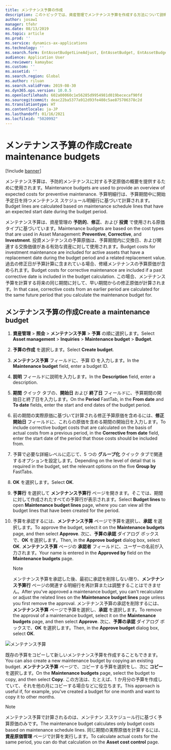 ```yaml
---
title: メンテナンス予算の作成
description: このトピックでは、資産管理でメンテナンス予算を作成する方法について説明します。
author: josaw1
manager: tfehr
ms.date: 08/13/2019
ms.topic: article
ms.prod: ''
ms.service: dynamics-ax-applications
ms.technology: ''
ms.search.form: EntAssetBudgetLineAdjust, EntAssetBudget, EntAssetBudgetRecalc, EntAssetBudgetCopy, EntAssetBudgetLine, EntAssetBudgetCreate, EntAssetBudgetApprove, EntAssetBudgetCalculateActualCost
audience: Application User
ms.reviewer: kamaybac
ms.custom: ''
ms.assetid: ''
ms.search.region: Global
ms.author: riluan
ms.search.validFrom: 2019-08-30
ms.dyn365.ops.version: 10.0.5
ms.openlocfilehash: 602a00060c1e56285d9954981d019bececaf90fd
ms.sourcegitcommit: deac22ba5377a912d93fe408c5ae875706378c2d
ms.translationtype: HT
ms.contentlocale: ja-JP
ms.lasthandoff: 01/16/2021
ms.locfileid: "5020992"
---
```

# <a name="create-maintenance-budgets"></a><span data-ttu-id="50321-103">メンテナンス予算の作成</span><span class="sxs-lookup"><span data-stu-id="50321-103">Create maintenance budgets</span></span>

[!include [banner](../../includes/banner.md)]

 



<span data-ttu-id="50321-104">メンテナンス予算は、予防的メンテナンスに対する予定原価の概要を提供するために使用されます。</span><span class="sxs-lookup"><span data-stu-id="50321-104">Maintenance budgets are used to provide an overview of expected costs for preventive maintenance.</span></span> <span data-ttu-id="50321-105">予算明細行は、予算期間中に開始予定日を持つメンテナンス スケジュール明細行に基づいて計算されます。</span><span class="sxs-lookup"><span data-stu-id="50321-105">Budget lines are calculated based on maintenance schedule lines that have an expected start date during the budget period.</span></span>

<span data-ttu-id="50321-106">メンテナンス予算は、資産管理の **予防的**、**修正**、および **投資** で使用される原価タイプに基づいています。</span><span class="sxs-lookup"><span data-stu-id="50321-106">Maintenance budgets are based on the cost types that are used in Asset Management: **Preventive**, **Corrective**, and **Investment**.</span></span> <span data-ttu-id="50321-107">投資メンテナンスの予算原価は、予算期間内に交換日、および関連する交換価値がある有効な資産に対して使用されます。</span><span class="sxs-lookup"><span data-stu-id="50321-107">Budget costs for investment maintenance are included for active assets that have a replacement date during the budget period and a related replacement value.</span></span> <span data-ttu-id="50321-108">過去の修正日が予算計算に含まれている場合、修繕メンテナンスの予算原価が含められます。</span><span class="sxs-lookup"><span data-stu-id="50321-108">Budget costs for corrective maintenance are included if a past corrective date is included in the budget calculation.</span></span> <span data-ttu-id="50321-109">この場合、メンテナンス予算を計算する将来の同じ期間に対して、早い期間からの修正原価が計算されます。</span><span class="sxs-lookup"><span data-stu-id="50321-109">In that case, corrective costs from an earlier period are calculated for the same future period that you calculate the maintenance budget for.</span></span>

## <a name="create-a-maintenance-budget"></a><span data-ttu-id="50321-110">メンテナンス予算の作成</span><span class="sxs-lookup"><span data-stu-id="50321-110">Create a maintenance budget</span></span>

1. <span data-ttu-id="50321-111">**資産管理** \> **照会** \> **メンテナンス予算** \> **予算** の順に選択します。</span><span class="sxs-lookup"><span data-stu-id="50321-111">Select **Asset management** \> **Inquiries** \> **Maintenance budget** \> **Budget**.</span></span>
2. <span data-ttu-id="50321-112">**予算の作成** を選択します。</span><span class="sxs-lookup"><span data-stu-id="50321-112">Select **Create budget**.</span></span>
3. <span data-ttu-id="50321-113">**メンテナンス予算** フィールドに、予算 ID を入力します。</span><span class="sxs-lookup"><span data-stu-id="50321-113">In the **Maintenance budget** field, enter a budget ID.</span></span>
4. <span data-ttu-id="50321-114">**説明** フィールドに説明を入力します。</span><span class="sxs-lookup"><span data-stu-id="50321-114">In the **Description** field, enter a description.</span></span>
4. <span data-ttu-id="50321-115">**期間** クイック タブの、**開始日** および **終了日** フィールドに、予算期間の開始日と終了日を入力します。</span><span class="sxs-lookup"><span data-stu-id="50321-115">On the **Period** FastTab, in the **From date** and **To date** fields, enter the start and end dates of the budget period.</span></span>
5. <span data-ttu-id="50321-116">前の期間の実際原価に基づいて計算される修正予算原価を含めるには、**修正開始日** フィールドに、これらの原価を含める期間の開始日を入力します。</span><span class="sxs-lookup"><span data-stu-id="50321-116">To include corrective budget costs that are calculated on the basis of actual costs from a previous period, in the **Corrective from date** field, enter the start date of the period that those costs should be included from.</span></span>
6. <span data-ttu-id="50321-117">予算で必要な詳細レベルに応じて、5 つの **グループ化** クイック タブで関連するオプションを設定します。</span><span class="sxs-lookup"><span data-stu-id="50321-117">Depending on the level of detail that is required in the budget, set the relevant options on the five **Group by** FastTabs.</span></span>
7. <span data-ttu-id="50321-118">**OK** を選択します。</span><span class="sxs-lookup"><span data-stu-id="50321-118">Select **OK**.</span></span>
8. <span data-ttu-id="50321-119">**予算行** を選択して **メンテナンス予算行** ページを開きます。そこでは、期間に対して作成されたすべての予算行が表示されます。</span><span class="sxs-lookup"><span data-stu-id="50321-119">Select **Budget lines** to open **Maintenance budget lines** page, where you can view all the budget lines that have been created for the period.</span></span>
9. <span data-ttu-id="50321-120">予算を承認するには、**メンテナンス予算** ページで予算を選択し、**承認** を選択します。</span><span class="sxs-lookup"><span data-stu-id="50321-120">To approve the budget, select it on the **Maintenance budgets** page, and then select **Approve**.</span></span> <span data-ttu-id="50321-121">次に、**予算の承認** ダイアログ ボックスで、**OK** を選択します。</span><span class="sxs-lookup"><span data-stu-id="50321-121">Then, in the **Approve budget** dialog box, select **OK**.</span></span> <span data-ttu-id="50321-122">**メンテナンス予算** ページの **承認者** フィールドに、ユーザーの名前が入力されます。</span><span class="sxs-lookup"><span data-stu-id="50321-122">Your name is entered in the **Approved by** field on the **Maintenance budgets** page.</span></span>

    > [!NOTE]
    > <span data-ttu-id="50321-123">メンテナンス予算を承認した後、最初に承認を削除しない限り、**メンテナンス予算行** ページの関連する明細行を再計算または調整することはできません。</span><span class="sxs-lookup"><span data-stu-id="50321-123">After you've approved a maintenance budget, you can't recalculate or adjust the related lines on the **Maintenance budget lines** page unless you first remove the approval.</span></span> <span data-ttu-id="50321-124">メンテナンス予算の承認を削除するには、**メンテナンス予算** ページで予算を選択し、**承認** を選択します。</span><span class="sxs-lookup"><span data-stu-id="50321-124">To remove the approval of a maintenance budget, select it on the **Maintenance budgets** page, and then select **Approve**.</span></span> <span data-ttu-id="50321-125">次に、**予算の承認** ダイアログ ボックスで、**OK** を選択します。</span><span class="sxs-lookup"><span data-stu-id="50321-125">Then, in the **Approve budget** dialog box, select **OK**.</span></span>

![メンテナンス予算](media/01-maintenance-budgets.png)

<span data-ttu-id="50321-127">既存の予算をコピーして新しいメンテナンス予算を作成することもできます。</span><span class="sxs-lookup"><span data-stu-id="50321-127">You can also create a new maintenance budget by copying an existing budget.</span></span> <span data-ttu-id="50321-128">**メンテナンス予算** ページで、コピーする予算を選択をし、次に **コピー** を選択します。</span><span class="sxs-lookup"><span data-stu-id="50321-128">On the **Maintenance budgets** page, select the budget to copy, and then select **Copy**.</span></span> <span data-ttu-id="50321-129">この方法は、たとえば、1 か月分の予算を作成していて、それを他の月にコピーする場合などに役立ちます。</span><span class="sxs-lookup"><span data-stu-id="50321-129">This approach is useful if, for example, you've created a budget for one month and want to copy it to other months.</span></span>

> [!NOTE]
> <span data-ttu-id="50321-130">メンテナンス予算で計算されるのは、メンテナン ススケジュール行に基づく予算原価のみです。</span><span class="sxs-lookup"><span data-stu-id="50321-130">The maintenance budget calculates only budget costs based on maintenance schedule lines.</span></span> <span data-ttu-id="50321-131">同じ期間の実際原価を計算するには、**資産原価管理** ページで計算を実行します。</span><span class="sxs-lookup"><span data-stu-id="50321-131">To calculate actual costs for the same period, you can do that calculation on the **Asset cost control** page.</span></span> 
